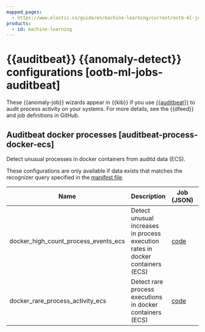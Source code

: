 ```yaml
---
mapped_pages:
  - https://www.elastic.co/guide/en/machine-learning/current/ootb-ml-jobs-auditbeat.html
products:
  - id: machine-learning
---
```


# {{auditbeat}} {{anomaly-detect}} configurations [ootb-ml-jobs-auditbeat]

These {{anomaly-job}} wizards appear in {{kib}} if you use [{{auditbeat}}](beats://reference/auditbeat/index.md) to audit process activity on your systems. For more details, see the {{dfeed}} and job definitions in GitHub.


## Auditbeat docker processes [auditbeat-process-docker-ecs]

Detect unusual processes in docker containers from auditd data (ECS).

These configurations are only available if data exists that matches the recognizer query specified in the [manifest file](https://github.com/elastic/kibana/blob/master/x-pack/platform/plugins/shared/ml/server/models/data_recognizer/modules/auditbeat_process_docker_ecs/manifest.json#L8).

| Name | Description | Job (JSON)| Datafeed |
| --- | --- | --- | --- |
| docker_high_count_process_events_ecs | Detect unusual increases in process execution rates in docker containers (ECS) | [code](https://github.com/elastic/kibana/blob/master/x-pack/platform/plugins/shared/ml/server/models/data_recognizer/modules/auditbeat_process_docker_ecs/ml/docker_high_count_process_events_ecs.json) | [code](https://github.com/elastic/kibana/blob/master/x-pack/platform/plugins/shared/ml/server/models/data_recognizer/modules/auditbeat_process_docker_ecs/ml/datafeed_docker_high_count_process_events_ecs.json) |
| docker_rare_process_activity_ecs | Detect rare process executions in docker containers (ECS) | [code](https://github.com/elastic/kibana/blob/master/x-pack/platform/plugins/shared/ml/server/models/data_recognizer/modules/auditbeat_process_docker_ecs/ml/docker_rare_process_activity_ecs.json) | [code](https://github.com/elastic/kibana/blob/master/x-pack/platform/plugins/shared/ml/server/models/data_recognizer/modules/auditbeat_process_docker_ecs/ml/datafeed_docker_rare_process_activity_ecs.json) |

